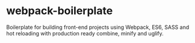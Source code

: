 # webpack-boilerplate
Boilerplate for building front-end projects using Webpack, ES6, SASS and hot reloading with production ready combine, minify and uglify.
